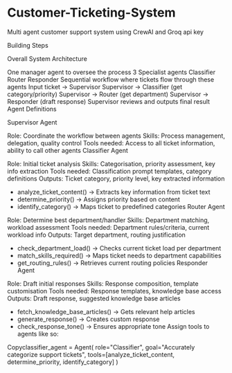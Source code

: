 # Customer-Ticketing-System
Multi agent customer support system using CrewAI and Groq api key

Building Steps

Overall System Architecture

One manager agent to oversee the process
3 Specialist agents
Classifier
Router
Responder
Sequential workflow where tickets flow through these agents
Input ticket → Supervisor
Supervisor → Classifier (get category/priority)
Supervisor → Router (get department)
Supervisor → Responder (draft response)
Supervisor reviews and outputs final result
Agent Definitions

Supervisor Agent

Role: Coordinate the workflow between agents
Skills: Process management, delegation, quality control
Tools needed: Access to all ticket information, ability to call other agents
Classifier Agent

Role: Initial ticket analysis
Skills: Categorisation, priority assessment, key info extraction
Tools needed: Classification prompt templates, category definitions
Outputs: Ticket category, priority level, key extracted information
- analyze_ticket_content() -> Extracts key information from ticket text
- determine_priority() -> Assigns priority based on content
- identify_category() -> Maps ticket to predefined categories
Router Agent

Role: Determine best department/handler
Skills: Department matching, workload assessment
Tools needed: Department rules/criteria, current workload info
Outputs: Target department, routing justification
- check_department_load() -> Checks current ticket load per department
- match_skills_required() -> Maps ticket needs to department capabilities
- get_routing_rules() -> Retrieves current routing policies
Responder Agent

Role: Draft initial responses
Skills: Response composition, template customisation
Tools needed: Response templates, knowledge base access
Outputs: Draft response, suggested knowledge base articles
- fetch_knowledge_base_articles() -> Gets relevant help articles
- generate_response() -> Creates custom response
- check_response_tone() -> Ensures appropriate tone
Assign tools to agents like so:

Copyclassifier_agent = Agent(
    role="Classifier",
    goal="Accurately categorize support tickets",
    tools=[analyze_ticket_content, determine_priority, identify_category]
)
